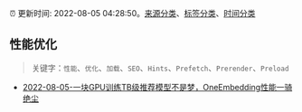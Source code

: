 :alarm_clock: 更新时间: 2022-08-05 04:28:50。[来源分类](../README.md)、[标签分类](../TAGS.md)、[时间分类](../TIMELINE.md)

## 性能优化


> 关键字：`性能`、`优化`、`加载`、`SEO`、`Hints`、`Prefetch`、`Prerender`、`Preload`



- [2022-08-05-一块GPU训练TB级推荐模型不是梦，OneEmbedding性能一骑绝尘](https://toutiao.io/k/pxyaq3i) 